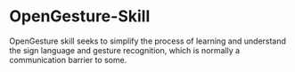# OpenGesture-Skill
OpenGesture skill seeks to simplify the process of learning and understand the sign language and gesture recognition, which is normally a communication barrier to some.
